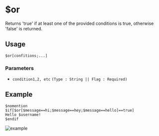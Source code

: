 # $or
Returns 'true' if at least one of the provided conditions is true, otherwise 'false' is returned.

## Usage
```
$or[confitions;...]
```

### Parameters
- `condition1,2, etc` `(Type : String || Flag : Required)`

## Example
```
$nomention
$if[$or[$message==hi;$message==hey;$message==hello]==true]
Hello $username!
$endif
```

![example](https://user-images.githubusercontent.com/69215413/128616191-44fad868-fdd2-460b-8c32-89e92f32cc7a.png)
